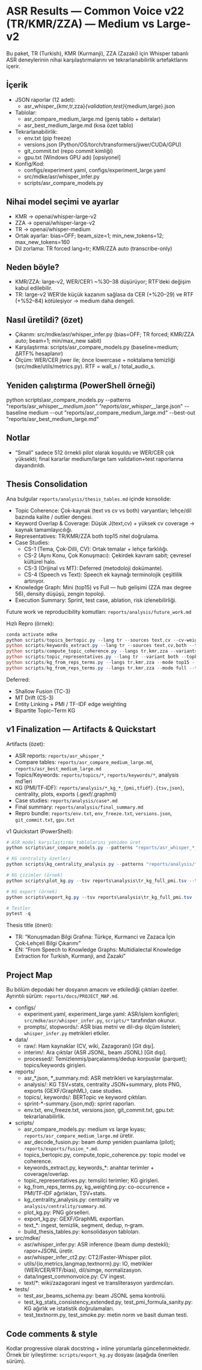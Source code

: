 # ASR Results — Common Voice v22 (TR/KMR/ZZA) — Medium vs Large-v2

Bu paket, TR (Turkish), KMR (Kurmanji), ZZA (Zazaki) için Whisper tabanlı ASR deneylerinin nihai karşılaştırmalarını ve tekrarlanabilirlik artefaktlarını içerir.

## İçerik
- JSON raporlar (12 adet):
  - asr_whisper_{kmr,tr,zza}_{validation,test}_{medium,large}.json
- Tablolar:
  - asr_compare_medium_large.md  (geniş tablo + deltalar)
  - asr_best_medium_large.md     (kısa özet tablo)
- Tekrarlanabilirlik:
  - env.txt          (pip freeze)
  - versions.json    (Python/OS/torch/transformers/jiwer/CUDA/GPU)
  - git_commit.txt   (repo commit kimliği)
  - gpu.txt          (Windows GPU adı) [opsiyonel]
- Konfig/Kod:
  - configs/experiment.yaml, configs/experiment_large.yaml
  - src/mdke/asr/whisper_infer.py
  - scripts/asr_compare_models.py

## Nihai model seçimi ve ayarlar
- KMR → openai/whisper-large-v2
- ZZA → openai/whisper-large-v2
- TR  → openai/whisper-medium
- Ortak ayarlar: bias=OFF; beam_size=1; min_new_tokens=12; max_new_tokens=160
- Dil zorlama: TR forced lang=tr; KMR/ZZA auto (transcribe-only)

## Neden böyle?
- KMR/ZZA: large-v2, WER/CER’i ~%30–38 düşürüyor; RTF’deki değişim kabul edilebilir.
- TR: large-v2 WER’de küçük kazanım sağlasa da CER (+%20–29) ve RTF (+%52–84) kötüleşiyor → medium daha dengeli.

## Nasıl üretildi? (özet)
- Çıkarım: src/mdke/asr/whisper_infer.py (bias=OFF; TR forced; KMR/ZZA auto; beam=1; min/max_new sabit)
- Karşılaştırma: scripts/asr_compare_models.py (baseline=medium; ΔRTF% hesaplanır)
- Ölçüm: WER/CER jiwer ile; önce lowercase + noktalama temizliği (src/mdke/utils/metrics.py). RTF = wall_s / total_audio_s.

## Yeniden çalıştırma (PowerShell örneği)
python scripts\asr_compare_models.py --patterns "reports/asr_whisper_*_*_medium.json" "reports/asr_whisper_*_*_large.json" --baseline medium --out "reports/asr_compare_medium_large.md" --best-out "reports/asr_best_medium_large.md"

## Notlar
- “Small” sadece 512 örnekli pilot olarak koşuldu ve WER/CER çok yüksekti; final kararlar medium/large tam validation+test raporlarına dayandırıldı.

## Thesis Consolidation

Ana bulgular `reports/analysis/thesis_tables.md` içinde konsolide:
- Topic Coherence: Çok-kaynak (text vs cv vs both) varyantları; lehçe/dil bazında kalite / outlier dengesi.
- Keyword Overlap & Coverage: Düşük J(text,cv) + yüksek cv coverage → kaynak tamamlayıcılığı.
- Representatives: TR/KMR/ZZA both top15 nitel doğrulama.
- Case Studies:
  - CS-1 (Tema, Çok-Dilli, CV): Ortak temalar + lehçe farklılığı.
  - CS-2 (Aynı Konu, Çok Konuşmacı): Çekirdek kavram sabit; çevresel kültürel halo.
  - CS-3 (Orijinal vs MT): Deferred (metodoloji dokümante).
  - CS-4 (Speech vs Text): Speech ek kaynağı terminolojik çeşitlilik artırıyor.
- Knowledge Graph: Mini (top15) vs Full — hub gelişimi (ZZA max degree 56), density düşüşü, zengin topoloji.
- Execution Summary: Sprint, test case, ablation, risk izlenebilirliği.

Future work ve reproducibility komutları: `reports/analysis/future_work.md`

Hızlı Repro (örnek):
```powershell
conda activate mdke
python scripts/topics_bertopic.py --lang tr --sources text,cv --cv-weight 0.5
python scripts/keywords_extract.py --lang tr --sources text,cv,both --topk 200
python scripts/compute_topic_coherence.py --langs tr,kmr,zza --variants text,cv,both --topn 10
python scripts/topic_representatives.py --lang tr --variant both --topk_docs 2
python scripts/kg_from_reps_terms.py --langs tr,kmr,zza --mode top15 --top_terms 5
python scripts/kg_from_reps_terms.py --langs tr,kmr,zza --mode full --top_terms 5 --summary_md reports/analysis/kg_examples_full.md
```

Deferred:
- Shallow Fusion (TC-3)
- MT Drift (CS-3)
- Entity Linking + PMI / TF-IDF edge weighting
- Bipartite Topic–Term KG


## v1 Finalization — Artifacts & Quickstart

Artifacts (özet):
- ASR reports: `reports/asr_whisper_*`
- Compare tables: `reports/asr_compare_medium_large.md`, `reports/asr_best_medium_large.md`
- Topics/Keywords: `reports/topics/*`, `reports/keywords/*`, analysis md’leri
- KG (PMI/TF‑IDF): `reports/analysis/*_kg_*_{pmi,tfidf}.{tsv,json}`, centrality, plots, exports (.gexf/.graphml)
- Case studies: `reports/analysis/case*.md`
- Final summary: `reports/analysis/final_summary.md`
- Repro bundle: `reports/env.txt`, `env_freeze.txt`, `versions.json`, `git_commit.txt`, `gpu.txt`

v1 Quickstart (PowerShell):
```powershell
# ASR model karşılaştırma tablolarını yeniden üret
python scripts\asr_compare_models.py --patterns "reports/asr_whisper_*_*_medium.json" "reports/asr_whisper_*_*_large.json" --baseline medium --out "reports/asr_compare_medium_large.md" --best-out "reports/asr_best_medium_large.md"

# KG centrality özetleri
python scripts\kg_centrality_analysis.py --patterns "reports/analysis/*_kg_full_*.tsv" "reports/analysis/*_kg_top15_*.tsv"

# KG çizimler (örnek)
python scripts\plot_kg.py --tsv reports\analysis\tr_kg_full_pmi.tsv --top_edges 200 --out reports\analysis\plots\tr_kg_full_pmi_top200.png

# KG export (örnek)
python scripts\export_kg.py --tsv reports\analysis\tr_kg_full_pmi.tsv --out reports\analysis\exports\tr_kg_full_pmi.gexf

# Testler
pytest -q
```

Thesis title (öneri):
- TR: “Konuşmadan Bilgi Grafına: Türkçe, Kurmanci ve Zazaca İçin Çok‑Lehçeli Bilgi Çıkarımı”
- EN: “From Speech to Knowledge Graphs: Multidialectal Knowledge Extraction for Turkish, Kurmanji, and Zazaki”


## Project Map

Bu bölüm depodaki her dosyanın amacını ve etkilediği çıktıları özetler. Ayrıntılı sürüm: `reports/docs/PROJECT_MAP.md`.

- configs/
  - experiment.yaml, experiment_large.yaml: ASR/işlem konfigleri; `src/mdke/asr/whisper_infer.py`, `scripts/*` tarafından okunur.
  - prompts/, stopwords/: ASR bias metni ve dil-dışı ölçüm listeleri; `whisper_infer.py` metrikleri etkiler.
- data/
  - raw/: Ham kaynaklar (CV, wiki, Zazagorani) [Git dışı].
  - interim/: Ara çıktılar (ASR JSONL, beam JSONL) [Git dışı].
  - processed/: Temizlenmiş/parçalanmış/dedup korpuslar (parquet); topics/keywords girişleri.
- reports/
  - asr_*.json, *_summary.md: ASR metrikleri ve karşılaştırmalar.
  - analysis/: KG TSV+stats, centrality JSON+summary, plots PNG, exports (GEXF/GraphML), case studies.
  - topics/, keywords/: BERTopic ve keyword çıktıları.
  - sprint-*-summary.{json,md}: sprint raporları.
  - env.txt, env_freeze.txt, versions.json, git_commit.txt, gpu.txt: tekrarlanabilirlik.
- scripts/
  - asr_compare_models.py: medium vs large kıyası; `reports/asr_compare_medium_large.md` üretir.
  - asr_decode_fusion.py: beam dump yeniden puanlama (pilot); `reports/exports/fusion_*.md`.
  - topics_bertopic.py, compute_topic_coherence.py: topic model ve coherence.
  - keywords_extract.py, keywords_*: anahtar terimler + coverage/overlap.
  - topic_representatives.py: temsilci terimler; KG girişleri.
  - kg_from_reps_terms.py, kg_weighting.py: co-occurrence + PMI/TF‑IDF ağırlıkları, TSV+stats.
  - kg_centrality_analysis.py: centrality ve `analysis/centrality/summary.md`.
  - plot_kg.py: PNG görselleri.
  - export_kg.py: GEXF/GraphML exportları.
  - text_*: ingest, temizlik, segment, dedup, n‑gram.
  - build_thesis_tables.py: konsolidasyon tabloları.
- src/mdke/
  - asr/whisper_infer.py: ASR inference (beam dump destekli); rapor+JSONL üretir.
  - asr/whisper_infer_ct2.py: CT2/Faster‑Whisper pilot.
  - utils/{io,metrics,langmap,textnorm}.py: IO, metrikler (WER/CER/RTF/bias), dil/simge, normalizasyon.
  - data/ingest_commonvoice.py: CV ingest.
  - text/*: wiki/zazagorani ingest ve transliterasyon yardımcıları.
- tests/
  - test_asr_beams_schema.py: beam JSONL şema kontrolü.
  - test_kg_stats_consistency_extended.py, test_pmi_formula_sanity.py: KG ağırlık ve istatistik doğrulamaları.
  - test_textnorm.py, test_smoke.py: metin norm ve basit duman testi.

## Code comments & style

Kodlar progressive olarak docstring + inline yorumlarla güncellenmektedir. Örnek bir iyileştirme: `scripts/export_kg.py` dosyası (aşağıda önerilen sürüm).